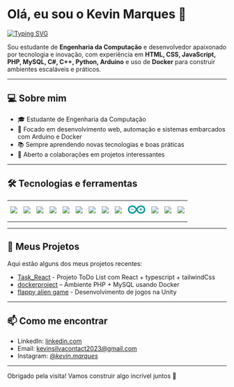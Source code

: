 # Olá, eu sou o Kevin Marques 👋
[![Typing SVG](https://readme-typing-svg.herokuapp.com?font=Fira+Code&pause=1000&width=435&lines=Engenharia+da+computa%C3%A7%C3%A3o)](https://git.io/typing-svg)

Sou estudante de **Engenharia da Computação** e desenvolvedor apaixonado por tecnologia e inovação, com experiência em **HTML, CSS, JavaScript, PHP, MySQL, C#, C++, Python, Arduino** e uso de **Docker** para construir ambientes escaláveis e práticos.

---

## 💻 Sobre mim

- 🎓 Estudante de Engenharia da Computação  
- 🚀 Focado em desenvolvimento web, automação e sistemas embarcados com Arduino e Docker  
- 📚 Sempre aprendendo novas tecnologias e boas práticas  
- 🤝 Aberto a colaborações em projetos interessantes

---

## 🛠️ Tecnologias e ferramentas

<table>
  <tr>
    <td><img src="https://cdn.jsdelivr.net/gh/devicons/devicon/icons/html5/html5-original.svg" width="40" /></td>
    <td><img src="https://cdn.jsdelivr.net/gh/devicons/devicon/icons/css3/css3-original.svg" width="40" /></td>
    <td><img src="https://cdn.jsdelivr.net/gh/devicons/devicon/icons/javascript/javascript-original.svg" width="40" /></td>
    <td><img src="https://cdn.jsdelivr.net/gh/devicons/devicon/icons/php/php-original.svg" width="40" /></td>
    <td><img src="https://cdn.jsdelivr.net/gh/devicons/devicon/icons/mysql/mysql-original.svg" width="40" /></td>
    <td><img src="https://cdn.jsdelivr.net/gh/devicons/devicon/icons/csharp/csharp-original.svg" width="40" /></td>
    <td><img src="https://cdn.jsdelivr.net/gh/devicons/devicon/icons/cplusplus/cplusplus-original.svg" width="40" /></td>
    <td><img src="https://cdn.jsdelivr.net/gh/devicons/devicon/icons/python/python-original.svg" width="40" /></td>
    <td><img src="https://cdn.jsdelivr.net/gh/devicons/devicon/icons/docker/docker-original.svg" width="40" /></td>
    <td><img src="https://raw.githubusercontent.com/devicons/devicon/master/icons/arduino/arduino-original.svg" width="40" /></td>
    <td><img src="https://cdn.jsdelivr.net/gh/devicons/devicon/icons/typescript/typescript-original.svg" width="40" /></td>
    <td><img src="https://upload.wikimedia.org/wikipedia/commons/thumb/d/d5/Tailwind_CSS_Logo.svg/512px-Tailwind_CSS_Logo.svg.png?20230715030042" width="40" /></td>
    <td><img src="https://cdn.jsdelivr.net/gh/devicons/devicon/icons/react/react-original.svg" width="40" /></td>
  </tr>
</table>

---

## 🚀 Meus Projetos

Aqui estão alguns dos meus projetos recentes:

- [Task_React](https://github.com/keevinmarks/React_Task.git) - Projeto ToDo List com React + typescript + tailwindCss
- [dockerproject](https://github.com/keevinmarks/Gerenciador_estoque.git) – Ambiente PHP + MySQL usando Docker
- [flappy alien game](https://github.com/keevinmarks/Flappy_Alien.git) - Desenvolvimento de jogos na Unity 

---

## 📫 Como me encontrar

- LinkedIn: [linkedin.com](https://www.linkedin.com/in/kevin-marques-da-silva-98771a363)  
- Email: kevinsilvacontact2023@gmail.com  
- Instagram: [@_kevin.marques_](https://www.instagram.com/_kevin.marques_/)


---

Obrigado pela visita! Vamos construir algo incrível juntos 🚀
